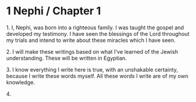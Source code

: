 # 1 Nephi / Chapter 1
1\. I, Nephi, was born into a righteous family. I
was taught the gospel and developed my testimony.
I have seen the blessings of the Lord throughout
my trials and intend to write about these miracles
which I have seen.<br>

2\. I will make these writings based on what I've
learned of the Jewish understanding. These will be
written in Egyptian.

3\. I know everything I write here is true, with an
unshakable certainty, because I write these words
myself. All these words I write are of my own
knowledge.

4\. 
